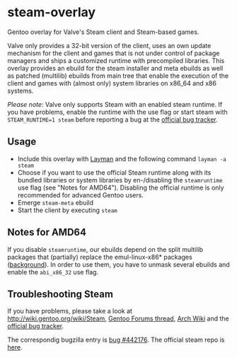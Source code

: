 steam-overlay
=============

Gentoo overlay for Valve's Steam client and Steam-based games.

Valve only provides a 32-bit version of the client, uses an own update mechanism for the client and games that is not under control 
of package managers and ships a customized runtime with precompiled libraries. This overlay provides an ebuild for the steam
installer and meta ebuilds as well as patched (multilib) ebuilds from main tree that enable the execution of the client and games with 
(almost only) system libraries on x86_64 and x86 systems.

*Please note*: Valve only supports Steam with an enabled steam runtime. If you have problems, enable the runtime with the use flag or 
start steam with `STEAM_RUNTIME=1 steam` before reporting a bug at the [official bug tracker](https://github.com/ValveSoftware/steam-for-linux/issues).

Usage
-----

* Include this overlay with [Layman](http://www.gentoo.org/proj/en/overlays/userguide.xml) and the following command `layman -a steam`
* Choose if you want to use the official Steam runtime along with its bundled libraries or system libraries by en-/disabling the `steamruntime` use flag (see "Notes for 
AMD64"). Disabling the official runtime is only recommended for advanced Gentoo users.
* Emerge `steam-meta` ebuild
* Start the client by executing `steam`

Notes for AMD64
---------------

If you disable `steamruntime`, our ebuilds depend on the split multilib packages that (partially) replace the emul-linux-x86* packages 
([background](http://kicherer.org/joomla/index.php/en/blog/liste/29-transition-of-emul-packages-to-true-multilib)). In order to use 
them, you have to unmask several ebuilds and enable the ```abi_x86_32``` use flag.

Troubleshooting Steam
---------------------

If you have problems, please take a look at http://wiki.gentoo.org/wiki/Steam, [Gentoo Forums 
thread](https://forums.gentoo.org/viewtopic-t-930354-postdays-0-postorder-asc-start-75.html), [Arch 
Wiki](https://wiki.archlinux.org/index.php/Steam#Native_Steam_on_Linux) and the [official bug tracker](https://github.com/ValveSoftware/steam-for-linux/issues).

The correspondig bugzilla entry is [bug #442176](https://bugs.gentoo.org/show_bug.cgi?id=442176). The official steam repo is [here](http://repo.steampowered.com/steam/).
